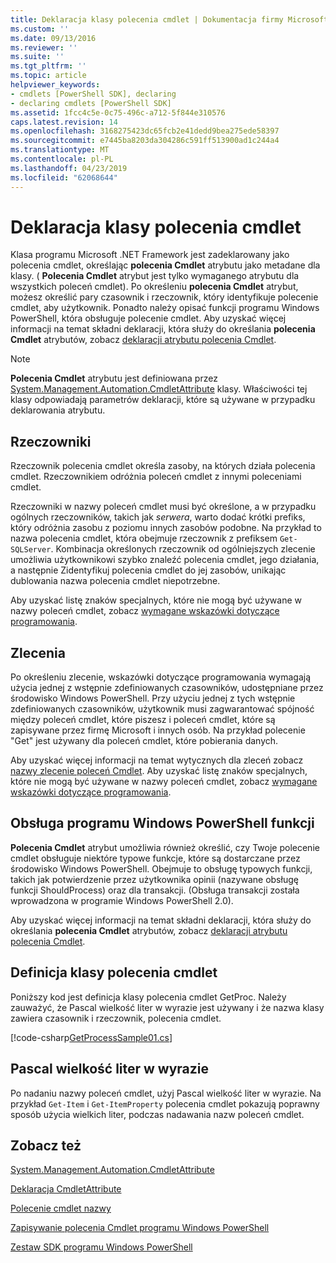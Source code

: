 ```yaml
---
title: Deklaracja klasy polecenia cmdlet | Dokumentacja firmy Microsoft
ms.custom: ''
ms.date: 09/13/2016
ms.reviewer: ''
ms.suite: ''
ms.tgt_pltfrm: ''
ms.topic: article
helpviewer_keywords:
- cmdlets [PowerShell SDK], declaring
- declaring cmdlets [PowerShell SDK]
ms.assetid: 1fcc4c5e-0c75-496c-a712-5f844e310576
caps.latest.revision: 14
ms.openlocfilehash: 3168275423dc65fcb2e41dedd9bea275ede58397
ms.sourcegitcommit: e7445ba8203da304286c591ff513900ad1c244a4
ms.translationtype: MT
ms.contentlocale: pl-PL
ms.lasthandoff: 04/23/2019
ms.locfileid: "62068644"
---
```

# <a name="cmdlet-class-declaration"></a>Deklaracja klasy polecenia cmdlet

Klasa programu Microsoft .NET Framework jest zadeklarowany jako polecenia cmdlet, określając **polecenia Cmdlet** atrybutu jako metadane dla klasy. ( **Polecenia Cmdlet** atrybut jest tylko wymaganego atrybutu dla wszystkich poleceń cmdlet). Po określeniu **polecenia Cmdlet** atrybut, możesz określić pary czasownik i rzeczownik, który identyfikuje polecenie cmdlet, aby użytkownik. Ponadto należy opisać funkcji programu Windows PowerShell, która obsługuje polecenie cmdlet. Aby uzyskać więcej informacji na temat składni deklaracji, która służy do określania **polecenia Cmdlet** atrybutów, zobacz [deklaracji atrybutu polecenia Cmdlet](./cmdlet-attribute-declaration.md).

> [!NOTE]
> **Polecenia Cmdlet** atrybutu jest definiowana przez [System.Management.Automation.CmdletAttribute](/dotnet/api/System.Management.Automation.CmdletAttribute) klasy. Właściwości tej klasy odpowiadają parametrów deklaracji, które są używane w przypadku deklarowania atrybutu.

## <a name="nouns"></a>Rzeczowniki

Rzeczownik polecenia cmdlet określa zasoby, na których działa polecenia cmdlet. Rzeczownikiem odróżnia poleceń cmdlet z innymi poleceniami cmdlet.

Rzeczowniki w nazwy poleceń cmdlet musi być określone, a w przypadku ogólnych rzeczowników, takich jak *serwera*, warto dodać krótki prefiks, który odróżnia zasobu z poziomu innych zasobów podobne. Na przykład to nazwa polecenia cmdlet, która obejmuje rzeczownik z prefiksem `Get-SQLServer`. Kombinacja określonych rzeczownik od ogólniejszych zlecenie umożliwia użytkownikowi szybko znaleźć polecenia cmdlet, jego działania, a następnie Zidentyfikuj polecenia cmdlet do jej zasobów, unikając dublowania nazwa polecenia cmdlet niepotrzebne.

Aby uzyskać listę znaków specjalnych, które nie mogą być używane w nazwy poleceń cmdlet, zobacz [wymagane wskazówki dotyczące programowania](./required-development-guidelines.md).

## <a name="verbs"></a>Zlecenia

Po określeniu zlecenie, wskazówki dotyczące programowania wymagają użycia jednej z wstępnie zdefiniowanych czasowników, udostępniane przez środowisko Windows PowerShell. Przy użyciu jednej z tych wstępnie zdefiniowanych czasowników, użytkownik musi zagwarantować spójność między poleceń cmdlet, które piszesz i poleceń cmdlet, które są zapisywane przez firmę Microsoft i innych osób. Na przykład polecenie "Get" jest używany dla poleceń cmdlet, które pobierania danych.

Aby uzyskać więcej informacji na temat wytycznych dla zleceń zobacz [nazwy zlecenie poleceń Cmdlet](./approved-verbs-for-windows-powershell-commands.md). Aby uzyskać listę znaków specjalnych, które nie mogą być używane w nazwy poleceń cmdlet, zobacz [wymagane wskazówki dotyczące programowania](./required-development-guidelines.md).

## <a name="supporting-windows-powershell-functionality"></a>Obsługa programu Windows PowerShell funkcji

**Polecenia Cmdlet** atrybut umożliwia również określić, czy Twoje polecenie cmdlet obsługuje niektóre typowe funkcje, które są dostarczane przez środowisko Windows PowerShell. Obejmuje to obsługę typowych funkcji, takich jak potwierdzenie przez użytkownika opinii (nazywane obsługę funkcji ShouldProcess) oraz dla transakcji. (Obsługa transakcji została wprowadzona w programie Windows PowerShell 2.0).

Aby uzyskać więcej informacji na temat składni deklaracji, która służy do określania **polecenia Cmdlet** atrybutów, zobacz [deklaracji atrybutu polecenia Cmdlet](./cmdlet-attribute-declaration.md).

## <a name="cmdlet-class-definition"></a>Definicja klasy polecenia cmdlet

Poniższy kod jest definicja klasy polecenia cmdlet GetProc. Należy zauważyć, że Pascal wielkość liter w wyrazie jest używany i że nazwa klasy zawiera czasownik i rzeczownik, polecenia cmdlet.

[!code-csharp[GetProcessSample01.cs](../../powershell-sdk-samples/SDK-2.0/csharp/GetProcessSample01/GetProcessSample01.cs#L33-L34 "GetProcessSample01.cs")]

## <a name="pascal-casing"></a>Pascal wielkość liter w wyrazie

Po nadaniu nazwy poleceń cmdlet, użyj Pascal wielkość liter w wyrazie. Na przykład `Get-Item` i `Get-ItemProperty` polecenia cmdlet pokazują poprawny sposób użycia wielkich liter, podczas nadawania nazw poleceń cmdlet.

## <a name="see-also"></a>Zobacz też

[System.Management.Automation.CmdletAttribute](/dotnet/api/System.Management.Automation.CmdletAttribute)

[Deklaracja CmdletAttribute](./cmdlet-attribute-declaration.md)

[Polecenie cmdlet nazwy](./approved-verbs-for-windows-powershell-commands.md)

[Zapisywanie polecenia Cmdlet programu Windows PowerShell](./writing-a-windows-powershell-cmdlet.md)

[Zestaw SDK programu Windows PowerShell](../windows-powershell-reference.md)
